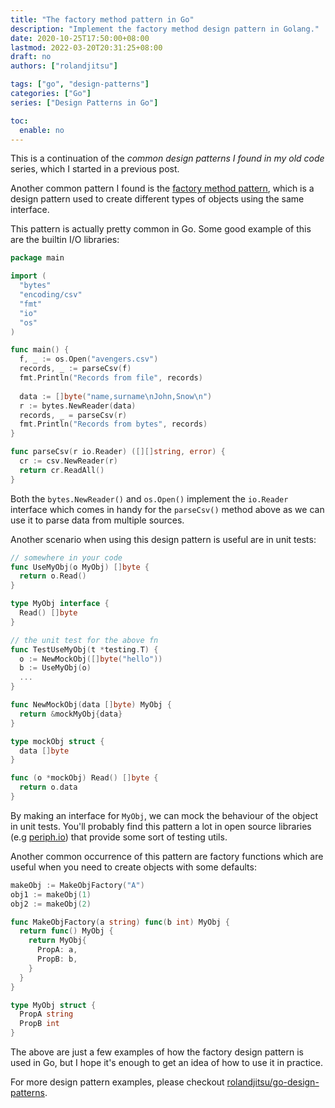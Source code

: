 ```yaml
---
title: "The factory method pattern in Go"
description: "Implement the factory method design pattern in Golang."
date: 2020-10-25T17:50:00+08:00
lastmod: 2022-03-20T20:31:25+08:00
draft: no
authors: ["rolandjitsu"]

tags: ["go", "design-patterns"]
categories: ["Go"]
series: ["Design Patterns in Go"]

toc:
  enable: no
---
```


This is a continuation of the *common design patterns I found in my old code* series, which I started in a previous post.

Another common pattern I found is the [factory method pattern](https://en.wikipedia.org/wiki/Factory_method_pattern), which is a design pattern used to create different types of objects using the same interface.

This pattern is actually pretty common in Go. Some good example of this are the builtin I/O libraries:
```go
package main

import (
  "bytes"
  "encoding/csv"
  "fmt"
  "io"
  "os"
)

func main() {
  f, _ := os.Open("avengers.csv")
  records, _ := parseCsv(f)
  fmt.Println("Records from file", records)
  
  data := []byte("name,surname\nJohn,Snow\n")
  r := bytes.NewReader(data)
  records, _ = parseCsv(r)
  fmt.Println("Records from bytes", records)
}

func parseCsv(r io.Reader) ([][]string, error) {
  cr := csv.NewReader(r)
  return cr.ReadAll()
}
```

Both the `bytes.NewReader()` and `os.Open()` implement the `io.Reader` interface which comes in handy for the `parseCsv()` method above as we can use it to parse data from multiple sources.

Another scenario when using this design pattern is useful are in unit tests:
```go
// somewhere in your code
func UseMyObj(o MyObj) []byte {
  return o.Read()
}

type MyObj interface {
  Read() []byte
}

// the unit test for the above fn
func TestUseMyObj(t *testing.T) {
  o := NewMockObj([]byte("hello"))
  b := UseMyObj(o)
  ...
}

func NewMockObj(data []byte) MyObj {
  return &mockMyObj{data}
}

type mockObj struct {
  data []byte
}

func (o *mockObj) Read() []byte {
  return o.data
}
```

By making an interface for `MyObj`, we can mock the behaviour of the object in unit tests. You'll probably find this pattern a lot in open source libraries (e.g [periph.io](https://github.com/google/periph)) that provide some sort of testing utils.

Another common occurrence of this pattern are factory functions which are useful when you need to create objects with some defaults:
```go
makeObj := MakeObjFactory("A")
obj1 := makeObj(1)
obj2 := makeObj(2)

func MakeObjFactory(a string) func(b int) MyObj {
  return func() MyObj {
    return MyObj{
      PropA: a,
      PropB: b,
    }
  }
}

type MyObj struct {
  PropA string
  PropB int
}
```

The above are just a few examples of how the factory design pattern is used in Go, but I hope it's enough to get an idea of how to use it in practice.

For more design pattern examples, please checkout [rolandjitsu/go-design-patterns](https://github.com/rolandjitsu/go-design-patterns).
